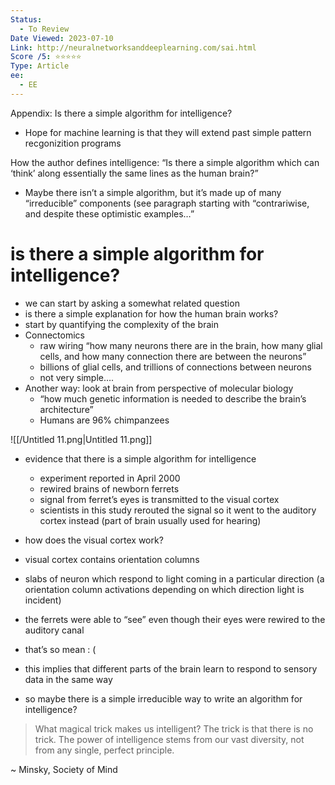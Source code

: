```yaml
---
Status:
  - To Review
Date Viewed: 2023-07-10
Link: http://neuralnetworksanddeeplearning.com/sai.html
Score /5: ⭐️⭐️⭐️⭐️⭐️
Type: Article
ee:
  - EE
---
```

Appendix: Is there a simple algorithm for intelligence?

- Hope for machine learning is that they will extend past simple pattern recgonizition programs

How the author defines intelligence: “Is there a simple algorithm which can ‘think’ along essentially the same lines as the human brain?”

- Maybe there isn’t a simple algorithm, but it’s made up of many “irreducible” components (see paragraph starting with “contrariwise, and despite these optimistic examples…”

  

# is there a simple algorithm for intelligence?

  

- we can start by asking a somewhat related question
- is there a simple explanation for how the human brain works?
- start by quantifying the complexity of the brain
- Connectomics
    - raw wiring “how many neurons there are in the brain, how many glial cells, and how many connection there are between the neurons”
    - billions of glial cells, and trillions of connections between neurons
    - not very simple….
- Another way: look at brain from perspective of molecular biology
    - “how much genetic information is needed to describe the brain’s architecture”
    - Humans are 96% chimpanzees

![[/Untitled 11.png|Untitled 11.png]]

- evidence that there is a simple algorithm for intelligence
    - experiment reported in April 2000
    - rewired brains of newborn ferrets
    - signal from ferret’s eyes is transmitted to the visual cortex
    - scientists in this study rerouted the signal so it went to the auditory cortex instead (part of brain usually used for hearing)
- how does the visual cortex work?
- visual cortex contains orientation columns

  

- slabs of neuron which respond to light coming in a particular direction (a orientation column activations depending on which direction light is incident)
- the ferrets were able to “see” even though their eyes were rewired to the auditory canal
- that’s so mean : (
- this implies that different parts of the brain learn to respond to sensory data in the same way
- so maybe there is a simple irreducible way to write an algorithm for intelligence?

> What magical trick makes us intelligent? The trick is that there is no trick. The power of intelligence stems from our vast diversity, not from any single, perfect principle.

~ Minsky, Society of Mind